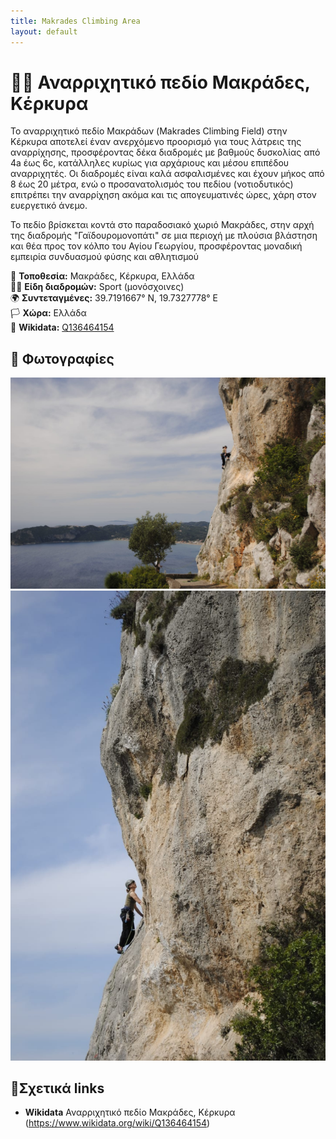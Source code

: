 ```yaml
---
title: Makrades Climbing Area
layout: default
---
```


# 🧗‍♀️ Αναρριχητικό πεδίο Μακράδες, Κέρκυρα

Το αναρριχητικό πεδίο Μακράδων (Makrades Climbing Field) στην Κέρκυρα αποτελεί έναν ανερχόμενο προορισμό για τους λάτρεις της αναρρίχησης, προσφέροντας δέκα διαδρομές με βαθμούς δυσκολίας από 4a έως 6c, κατάλληλες κυρίως για αρχάριους και μέσου επιπέδου αναρριχητές. Οι διαδρομές είναι καλά ασφαλισμένες και έχουν μήκος από 8 έως 20 μέτρα, ενώ ο προσανατολισμός του πεδίου (νοτιοδυτικός) επιτρέπει την αναρρίχηση ακόμα και τις απογευματινές ώρες, χάρη στον ευεργετικό άνεμο.

Το πεδίο βρίσκεται κοντά στο παραδοσιακό χωριό Μακράδες, στην αρχή της διαδρομής "Γαϊδουρομονοπάτι" σε μια περιοχή με πλούσια βλάστηση και θέα προς τον κόλπο του Αγίου Γεωργίου, προσφέροντας μοναδική εμπειρία συνδυασμού φύσης και αθλητισμού

📍 **Τοποθεσία:** Μακράδες, Κέρκυρα, Ελλάδα   
🧗‍♀️ **Είδη διαδρομών:** Sport (μονόσχοινες)      
🌍 **Συντεταγμένες:** 39.7191667° N, 19.7327778° E    
🏳️ **Χώρα:** Ελλάδα    
🔗 **Wikidata:** [Q136464154](https://www.wikidata.org/wiki/Q136464154)

## 📸 Φωτογραφίες

![Μακράδες](/assets/images/Makrades1.jpg)
![Μακράδες](/assets/images/Makrades2.jpg)


## 🔗Σχετικά links
- **Wikidata** Αναρριχητικό πεδίο Μακράδες, Κέρκυρα (https://www.wikidata.org/wiki/Q136464154)

